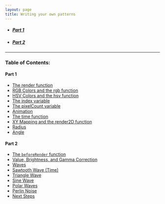 ```yaml
---
layout: page
title: Writing your own patterns
---
```


- ##### [Part 1](/code/part1)
- ##### [Part 2](/code/part2)

---

### Table of Contents:

#### Part 1

* [The render function](/code/part1#the-render-function)
* [RGB Colors and the rgb function](/code/part1#rgb-colors-and-the-rgb-function)
* [HSV Colors and the hsv function](/code/part1#hsv-colors-and-the-hsv-function)
* [The index variable](/code/part1#the-index-variable)
* [The pixelCount variable](/code/part1#the-pixelcount-variable)
* [Animation](/code/part1#animation)
* [The time function](/code/part1#the-time-function)
* [XY Mapping and the render2D function](/code/part1#xy-mapping-and-the-render2d-function)
* [Radius](/code/part1#radius)
* [Angle](/code/part1#angle)

#### Part 2

* [The `beforeRender` function](/code/part2#the-beforerender-function)
* [Value, Brightness, and Gamma Correction](/code/part2#value-brightness-and-gamma-correction)
* [Waves](/code/part2#waves)
* [Sawtooth Wave (Time)](/code/part2#sawtooth-wave-time)
* [Triangle Wave](/code/part2#triangle-wave)
* [Sine Wave](/code/part2#sine-wave)
* [Polar Waves](/code/part2#polar-waves)
* [Perlin Noise](/code/part2#perlin-noise)
* [Next Steps](/code/part2#next-steps)
